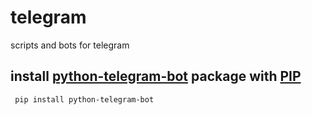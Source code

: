 # telegram
scripts and bots for telegram

## install [python-telegram-bot](https://python-telegram-bot.org/) package with [PIP](https://pypi.org/project/python-telegram-bot/)
``` pip install python-telegram-bot```
